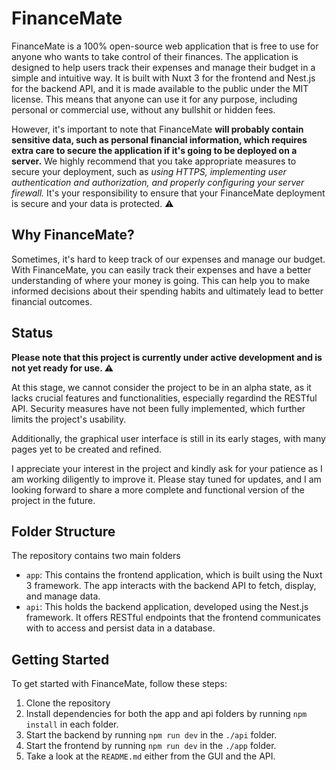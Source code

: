 # FinanceMate

FinanceMate is a 100% open-source web application that is free to use for anyone who wants to take control of their finances. The application is designed to help users track their expenses and manage their budget in a simple and intuitive way. It is built with Nuxt 3 for the frontend and Nest.js for the backend API, and it is made available to the public under the MIT license. This means that anyone can use it for any purpose, including personal or commercial use, without any bullshit or hidden fees.

However, it's important to note that FinanceMate **will probably contain sensitive data, such as personal financial information, which requires extra care to secure the application if it's going to be deployed on a server.** We highly recommend that you take appropriate measures to secure your deployment, such as *using HTTPS, implementing user authentication and authorization, and properly configuring your server firewall.* It's your responsibility to ensure that your FinanceMate deployment is secure and your data is protected. ⚠️

## Why FinanceMate?
Sometimes, it's hard to keep track of our expenses and manage our budget. With FinanceMate, you can easily track their expenses and have a better understanding of where your money is going. This can help you to make informed decisions about their spending habits and ultimately lead to better financial outcomes.

## Status

**Please note that this project is currently under active development and is not yet ready for use. ⚠️**

At this stage, we cannot consider the project to be in an alpha state, as it lacks crucial features and functionalities, especially regardind the RESTful API. Security measures have not been fully implemented, which further limits the project's usability.

Additionally, the graphical user interface is still in its early stages, with many pages yet to be created and refined.

I appreciate your interest in the project and kindly ask for your patience as I am working diligently to improve it. Please stay tuned for updates, and I am looking forward to share a more complete and functional version of the project in the future.

## Folder Structure
The repository contains two main folders

- `app`: This contains the frontend application, which is built using the Nuxt 3 framework. The app interacts with the backend API to fetch, display, and manage data.
- `api`: This holds the backend application, developed using the Nest.js framework. It offers RESTful endpoints that the frontend communicates with to access and persist data in a database.


## Getting Started
To get started with FinanceMate, follow these steps:

1. Clone the repository
2. Install dependencies for both the app and api folders by running `npm install` in each folder.
3. Start the backend by running `npm run dev` in the `./api` folder.
4. Start the frontend by running `npm run dev` in the `./app` folder.
5. Take a look at the `README.md` either from the GUI and the API.

